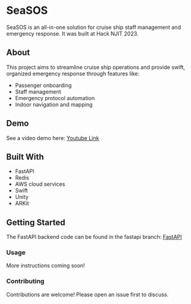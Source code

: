 # SeaSOS

SeaSOS is an all-in-one solution for cruise ship staff management and emergency response. It was built at Hack NJIT 2023.

## About
This project aims to streamline cruise ship operations and provide swift, organized emergency response through features like:

- Passenger onboarding
- Staff management
- Emergency protocol automation
- Indoor navigation and mapping

## Demo
See a video demo here: [Youtube Link](https://youtu.be/1NXLcIWZ2hU?si=X74cDPyYJ6Riokpw)

## Built With
- FastAPI
- Redis
- AWS cloud services
- Swift
- Unity
- ARKit

## Getting Started
The FastAPI backend code can be found in the fastapi branch:
[FastAPI](https://github.com/sarvagyad37/SeaSOS/tree/fastAPI)

### Usage
More instructions coming soon!

### Contributing
Contributions are welcome! Please open an issue first to discuss.
